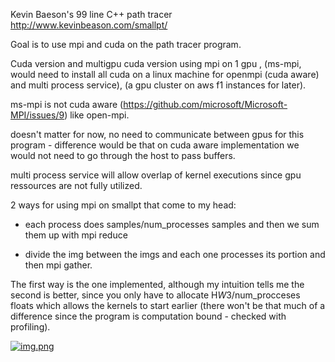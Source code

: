 Kevin Baeson's 99 line C++ path tracer http://www.kevinbeason.com/smallpt/

Goal is to use mpi and cuda on the path tracer program.

Cuda version and multigpu cuda version using mpi on 1 gpu , (ms-mpi, would need to install all cuda on a linux machine for openmpi (cuda aware) and multi process service), (a gpu cluster on aws f1 instances for later).

ms-mpi is not cuda aware (https://github.com/microsoft/Microsoft-MPI/issues/9) like open-mpi.

doesn't matter for now, no need to communicate between gpus for this program - difference would be that on cuda aware implementation we would not need to go through the host to pass buffers.

multi process service will allow overlap of kernel executions since gpu ressources are not fully utilized.

2 ways for using mpi on smallpt that come to my head:

- each process does samples/num_processes samples and then we sum them up with mpi reduce

- divide the img between the imgs and each one processes its portion and then mpi gather.

The first way is the one implemented, although my intuition tells me the second is better, since you only have to allocate H*W*3/num_procceses floats
which allows the kernels to start earlier (there won't be that much of a difference since the program is computation bound - checked with profiling).

[![img.png](https://i.postimg.cc/02Qtzj5h/img.png)](https://postimg.cc/PNgbctwM)

